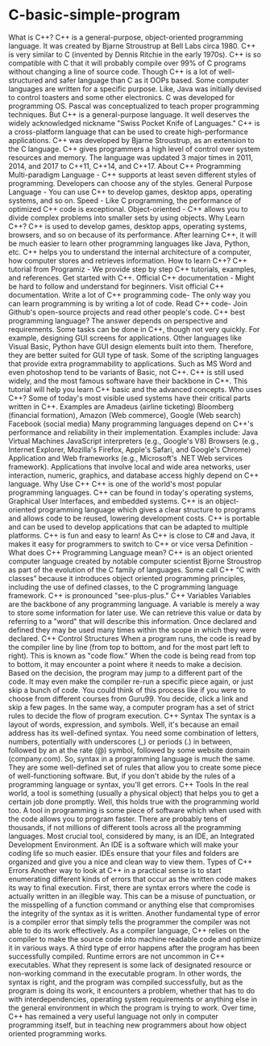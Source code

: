 # C-basic-simple-program
What is C++?  C++ is a general-purpose, object-oriented programming language. It was created by Bjarne Stroustrup at Bell Labs circa 1980. C++ is very similar to C (invented by Dennis Ritchie in the early 1970s). C++ is so compatible with C that it will probably compile over 99% of C programs without changing a line of source code. Though C++ is a lot of well-structured and safer language than C as it OOPs based.  Some computer languages are written for a specific purpose. Like, Java was initially devised to control toasters and some other electronics. C was developed for programming OS. Pascal was conceptualized to teach proper programming techniques. But C++ is a general-purpose language. It well deserves the widely acknowledged nickname "Swiss Pocket Knife of Languages."  C++ is a cross-platform language that can be used to create high-performance applications.  C++ was developed by Bjarne Stroustrup, as an extension to the C language.  C++ gives programmers a high level of control over system resources and memory.  The language was updated 3 major times in 2011, 2014, and 2017 to C++11, C++14, and C++17.    About C++ Programming  Multi-paradigm Language - C++ supports at least seven different styles of programming. Developers can choose any of the styles.  General Purpose Language - You can use C++ to develop games, desktop apps, operating systems, and so on.  Speed - Like C programming, the performance of optimized C++ code is exceptional.  Object-oriented - C++ allows you to divide complex problems into smaller sets by using objects.  Why Learn C++?  C++ is used to develop games, desktop apps, operating systems, browsers, and so on because of its performance.  After learning C++, it will be much easier to learn other programming languages like Java, Python, etc.  C++ helps you to understand the internal architecture of a computer, how computer stores and retrieves information.  How to learn C++?  C++ tutorial from Programiz - We provide step by step C++ tutorials, examples, and references. Get started with C++.  Official C++ documentation - Might be hard to follow and understand for beginners. Visit official C++ documentation.  Write a lot of C++ programming code- The only way you can learn programming is by writing a lot of code.  Read C++ code- Join Github's open-source projects and read other people's code.  C++ best programming language?  The answer depends on perspective and requirements. Some tasks can be done in C++, though not very quickly. For example, designing GUI screens for applications.  Other languages like Visual Basic, Python have GUI design elements built into them. Therefore, they are better suited for GUI type of task.  Some of the scripting languages that provide extra programmability to applications. Such as MS Word and even photoshop tend to be variants of Basic, not C++.  C++ is still used widely, and the most famous software have their backbone in C++.  This tutorial will help you learn C++ basic and the advanced concepts.  Who uses C++?  Some of today's most visible used systems have their critical parts written in C++.  Examples are Amadeus (airline ticketing)  Bloomberg (financial formation), Amazon (Web commerce), Google (Web search) Facebook (social media)  Many programming languages depend on C++'s performance and reliability in their implementation. Examples include:  Java Virtual Machines JavaScript interpreters (e.g., Google's V8) Browsers (e.g., Internet Explorer, Mozilla's Firefox, Apple's Safari, and Google's Chrome)  Application and Web frameworks (e.g., Microsoft's .NET Web services framework).  Applications that involve local and wide area networks, user interaction, numeric, graphics, and database access highly depend on C++ language.  Why Use C++  C++ is one of the world's most popular programming languages.  C++ can be found in today's operating systems, Graphical User Interfaces, and embedded systems.  C++ is an object-oriented programming language which gives a clear structure to programs and allows code to be reused, lowering development costs.  C++ is portable and can be used to develop applications that can be adapted to multiple platforms.  C++ is fun and easy to learn!  As C++ is close to C# and Java, it makes it easy for programmers to switch to C++ or vice versa   Definition - What does C++ Programming Language mean?  C++ is an object oriented computer language created by notable computer scientist Bjorne Stroustrop as part of the evolution of the C family of languages.  Some call C++ “C with classes” because it introduces object oriented programming principles, including the use of defined classes, to the C programming language framework.  C++ is pronounced "see-plus-plus."   C++ Variables  Variables are the backbone of any programming language.  A variable is merely a way to store some information for later use. We can retrieve this value or data by referring to a "word" that will describe this information.  Once declared and defined they may be used many times within the scope in which they were declared.   C++ Control Structures  When a program runs, the code is read by the compiler line by line (from top to bottom, and for the most part left to right). This is known as "code flow."  When the code is being read from top to bottom, it may encounter a point where it needs to make a decision. Based on the decision, the program may jump to a different part of the code. It may even make the compiler re-run a specific piece again, or just skip a bunch of code.  You could think of this process like if you were to choose from different courses from Guru99. You decide, click a link and skip a few pages. In the same way, a computer program has a set of strict rules to decide the flow of program execution.   C++ Syntax  The syntax is a layout of words, expression, and symbols.  Well, it's because an email address has its well-defined syntax. You need some combination of letters, numbers, potentially with underscores (_) or periods (.) in between, followed by an at the rate (@) symbol, followed by some website domain (company.com).  So, syntax in a programming language is much the same. They are some well-defined set of rules that allow you to create some piece of well-functioning software.  But, if you don't abide by the rules of a programming language or syntax, you'll get errors.  C++ Tools  In the real world, a tool is something (usually a physical object) that helps you to get a certain job done promptly.  Well, this holds true with the programming world too. A tool in programming is some piece of software which when used with the code allows you to program faster.  There are probably tens of thousands, if not millions of different tools across all the programming languages.  Most crucial tool, considered by many, is an IDE, an Integrated Development Environment. An IDE is a software which will make your coding life so much easier. IDEs ensure that your files and folders are organized and give you a nice and clean way to view them.   Types of C++ Errors  Another way to look at C++ in a practical sense is to start enumerating different kinds of errors that occur as the written code makes its way to final execution.  First, there are syntax errors where the code is actually written in an illegible way. This can be a misuse of punctuation, or the misspelling of a function command or anything else that compromises the integrity of the syntax as it is written.  Another fundamental type of error is a compiler error that simply tells the programmer the compiler was not able to do its work effectively. As a compiler language, C++ relies on the compiler to make the source code into machine readable code and optimize it in various ways.  A third type of error happens after the program has been successfully compiled. Runtime errors are not uncommon in C++ executables. What they represent is some lack of designated resource or non-working command in the executable program.  In other words, the syntax is right, and the program was compiled successfully, but as the program is doing its work, it encounters a problem, whether that has to do with interdependencies, operating system requirements or anything else in the general environment in which the program is trying to work.  Over time, C++ has remained a very useful language not only in computer programming itself, but in teaching new programmers about how object oriented programming works.
